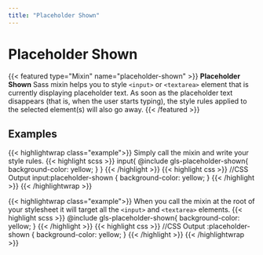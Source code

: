 ```yaml
---
title: "Placeholder Shown"
---
```


# Placeholder Shown

{{< featured type="Mixin" name="placeholder-shown" >}}
**Placeholder Shown** Sass mixin helps you to style `<input>` or `<textarea>` element that is currently displaying placeholder text. 
As soon as the placeholder text disappears (that is, when the user starts typing), the style rules applied to the selected element(s) will also go away.
{{< /featured >}}

## Examples

{{< highlightwrap class="example">}}
Simply call the mixin and write your style rules.
{{< highlight scss >}}
input{
    @include gls-placeholder-shown{
        background-color: yellow;
    }
}
{{< /highlight >}}
{{< highlight css >}}
//CSS Output
input:placeholder-shown {
    background-color: yellow;
}
{{< /highlight >}}
{{< /highlightwrap >}}

{{< highlightwrap class="example">}}
When you call the mixin at the root of your stylesheet it will target all the `<input>` and `<textarea>` elements.
{{< highlight scss >}}
@include gls-placeholder-shown{
    background-color: yellow;
}
{{< /highlight >}}
{{< highlight css >}}
//CSS Output
:placeholder-shown {
    background-color: yellow;
}
{{< /highlight >}}
{{< /highlightwrap >}}
